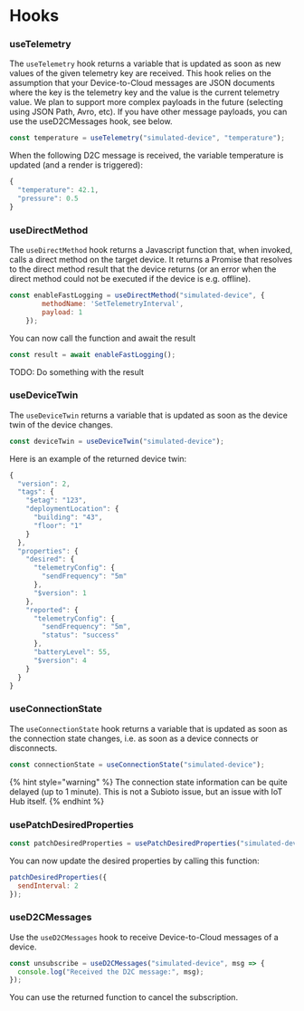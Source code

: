 # Hooks

### useTelemetry

The `useTelemetry` hook returns a variable that is updated as soon as new values of the given telemetry key are received. This hook relies on the assumption that your Device-to-Cloud messages are JSON documents where the key is the telemetry key and the value is the current telemetry value. We plan to support more complex payloads in the future \(selecting using JSON Path, Avro, etc\). If you have other message payloads, you can use the useD2CMessages hook, see below.

```javascript
const temperature = useTelemetry("simulated-device", "temperature");
```

When the following D2C message is received, the variable temperature is updated \(and a render is triggered\):

```javascript
{
  "temperature": 42.1,
  "pressure": 0.5
}
```

### useDirectMethod

The `useDirectMethod` hook returns a Javascript function that, when invoked, calls a direct method on the target device. It returns a Promise that resolves to the direct method result that the device returns \(or an error when the direct method could not be executed if the device is e.g. offline\).

```javascript
const enableFastLogging = useDirectMethod("simulated-device", {
        methodName: 'SetTelemetryInterval',
        payload: 1
    });
```

You can now call the function and await the result

```javascript
const result = await enableFastLogging();
```

TODO: Do something with the result

### useDeviceTwin

The `useDeviceTwin` returns a variable that is updated as soon as the device twin of the device changes.

```javascript
const deviceTwin = useDeviceTwin("simulated-device");
```

Here is an example of the returned device twin:

```javascript
{
  "version": 2,
  "tags": {
    "$etag": "123",
    "deploymentLocation": {
      "building": "43",
      "floor": "1"
    }
  },
  "properties": {
    "desired": {
      "telemetryConfig": {
        "sendFrequency": "5m"
      },
      "$version": 1
    },
    "reported": {
      "telemetryConfig": {
        "sendFrequency": "5m",
        "status": "success"
      },
      "batteryLevel": 55,
      "$version": 4
    }
  }
}
```

### useConnectionState

The `useConnectionState` hook returns a variable that is updated as soon as the connection state changes, i.e. as soon as a device connects or disconnects. 

```javascript
const connectionState = useConnectionState("simulated-device");
```

{% hint style="warning" %}
The connection state information can be quite delayed \(up to 1 minute\). This is not a Subioto issue, but an issue with IoT Hub itself.
{% endhint %}

### usePatchDesiredProperties

```javascript
const patchDesiredProperties = usePatchDesiredProperties("simulated-device");
```

You can now update the desired properties by calling this function:

```javascript
patchDesiredProperties({
  sendInterval: 2
});
```

### useD2CMessages

Use the `useD2CMessages` hook to receive Device-to-Cloud messages of a device.

```javascript
const unsubscribe = useD2CMessages("simulated-device", msg => {
  console.log("Received the D2C message:", msg);
});
```

You can use the returned function to cancel the subscription.

